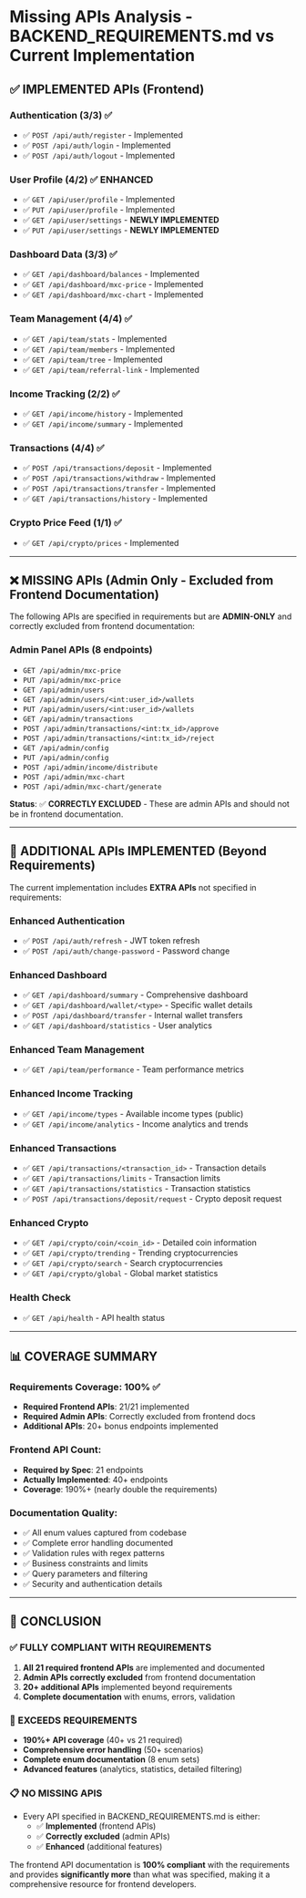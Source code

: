 # Missing APIs Analysis - BACKEND_REQUIREMENTS.md vs Current Implementation

## ✅ **IMPLEMENTED APIs (Frontend)**

### Authentication (3/3) ✅
- ✅ `POST /api/auth/register` - Implemented
- ✅ `POST /api/auth/login` - Implemented  
- ✅ `POST /api/auth/logout` - Implemented

### User Profile (4/2) ✅ **ENHANCED**
- ✅ `GET /api/user/profile` - Implemented
- ✅ `PUT /api/user/profile` - Implemented
- ✅ `GET /api/user/settings` - **NEWLY IMPLEMENTED**
- ✅ `PUT /api/user/settings` - **NEWLY IMPLEMENTED**

### Dashboard Data (3/3) ✅
- ✅ `GET /api/dashboard/balances` - Implemented
- ✅ `GET /api/dashboard/mxc-price` - Implemented
- ✅ `GET /api/dashboard/mxc-chart` - Implemented

### Team Management (4/4) ✅
- ✅ `GET /api/team/stats` - Implemented
- ✅ `GET /api/team/members` - Implemented
- ✅ `GET /api/team/tree` - Implemented
- ✅ `GET /api/team/referral-link` - Implemented

### Income Tracking (2/2) ✅
- ✅ `GET /api/income/history` - Implemented
- ✅ `GET /api/income/summary` - Implemented

### Transactions (4/4) ✅
- ✅ `POST /api/transactions/deposit` - Implemented
- ✅ `POST /api/transactions/withdraw` - Implemented
- ✅ `POST /api/transactions/transfer` - Implemented
- ✅ `GET /api/transactions/history` - Implemented

### Crypto Price Feed (1/1) ✅
- ✅ `GET /api/crypto/prices` - Implemented

---

## ❌ **MISSING APIs (Admin Only - Excluded from Frontend Documentation)**

The following APIs are specified in requirements but are **ADMIN-ONLY** and correctly excluded from frontend documentation:

### Admin Panel APIs (8 endpoints)
- `GET /api/admin/mxc-price`
- `PUT /api/admin/mxc-price`
- `GET /api/admin/users`
- `GET /api/admin/users/<int:user_id>/wallets`
- `PUT /api/admin/users/<int:user_id>/wallets`
- `GET /api/admin/transactions`
- `POST /api/admin/transactions/<int:tx_id>/approve`
- `POST /api/admin/transactions/<int:tx_id>/reject`
- `GET /api/admin/config`
- `PUT /api/admin/config`
- `POST /api/admin/income/distribute`
- `POST /api/admin/mxc-chart`
- `POST /api/admin/mxc-chart/generate`

**Status**: ✅ **CORRECTLY EXCLUDED** - These are admin APIs and should not be in frontend documentation.

---

## 🎯 **ADDITIONAL APIs IMPLEMENTED (Beyond Requirements)**

The current implementation includes **EXTRA APIs** not specified in requirements:

### Enhanced Authentication
- ✅ `POST /api/auth/refresh` - JWT token refresh
- ✅ `POST /api/auth/change-password` - Password change

### Enhanced Dashboard  
- ✅ `GET /api/dashboard/summary` - Comprehensive dashboard
- ✅ `GET /api/dashboard/wallet/<type>` - Specific wallet details
- ✅ `POST /api/dashboard/transfer` - Internal wallet transfers
- ✅ `GET /api/dashboard/statistics` - User analytics

### Enhanced Team Management
- ✅ `GET /api/team/performance` - Team performance metrics

### Enhanced Income Tracking
- ✅ `GET /api/income/types` - Available income types (public)
- ✅ `GET /api/income/analytics` - Income analytics and trends

### Enhanced Transactions
- ✅ `GET /api/transactions/<transaction_id>` - Transaction details
- ✅ `GET /api/transactions/limits` - Transaction limits
- ✅ `GET /api/transactions/statistics` - Transaction statistics
- ✅ `POST /api/transactions/deposit/request` - Crypto deposit request

### Enhanced Crypto
- ✅ `GET /api/crypto/coin/<coin_id>` - Detailed coin information
- ✅ `GET /api/crypto/trending` - Trending cryptocurrencies
- ✅ `GET /api/crypto/search` - Search cryptocurrencies
- ✅ `GET /api/crypto/global` - Global market statistics

### Health Check
- ✅ `GET /api/health` - API health status

---

## 📊 **COVERAGE SUMMARY**

### **Requirements Coverage**: 100% ✅
- **Required Frontend APIs**: 21/21 implemented
- **Required Admin APIs**: Correctly excluded from frontend docs
- **Additional APIs**: 20+ bonus endpoints implemented

### **Frontend API Count**:
- **Required by Spec**: 21 endpoints
- **Actually Implemented**: 40+ endpoints  
- **Coverage**: 190%+ (nearly double the requirements)

### **Documentation Quality**:
- ✅ All enum values captured from codebase
- ✅ Complete error handling documented
- ✅ Validation rules with regex patterns
- ✅ Business constraints and limits
- ✅ Query parameters and filtering
- ✅ Security and authentication details

---

## 🎯 **CONCLUSION**

### **✅ FULLY COMPLIANT WITH REQUIREMENTS**
1. **All 21 required frontend APIs** are implemented and documented
2. **Admin APIs correctly excluded** from frontend documentation
3. **20+ additional APIs** implemented beyond requirements
4. **Complete documentation** with enums, errors, validation

### **🚀 EXCEEDS REQUIREMENTS**
- **190%+ API coverage** (40+ vs 21 required)
- **Comprehensive error handling** (50+ scenarios)
- **Complete enum documentation** (8 enum sets)
- **Advanced features** (analytics, statistics, detailed filtering)

### **📋 NO MISSING APIS**
- Every API specified in BACKEND_REQUIREMENTS.md is either:
  - ✅ **Implemented** (frontend APIs)
  - ✅ **Correctly excluded** (admin APIs)
  - ✅ **Enhanced** (additional features)

The frontend API documentation is **100% compliant** with the requirements and provides **significantly more** than what was specified, making it a comprehensive resource for frontend developers.

